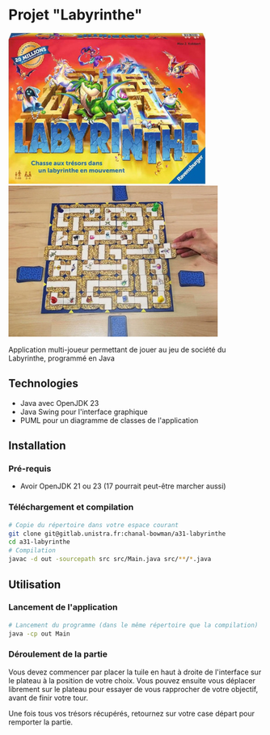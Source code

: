 # Projet "Labyrinthe"

![](Img/labyrinthe.jpg)![](Img/labyrinthe2.jpg)

Application multi-joueur permettant de jouer au jeu de société du Labyrinthe, programmé en Java

## Technologies

- Java avec OpenJDK 23
- Java Swing pour l'interface graphique
- PUML pour un diagramme de classes de l'application

## Installation
### Pré-requis
- Avoir OpenJDK 21 ou 23 (17 pourrait peut-être marcher aussi)

### Téléchargement et compilation
``` Bash
# Copie du répertoire dans votre espace courant
git clone git@gitlab.unistra.fr:chanal-bowman/a31-labyrinthe
cd a31-labyrinthe
# Compilation
javac -d out -sourcepath src src/Main.java src/**/*.java
```

## Utilisation
### Lancement de l'application
``` Bash
# Lancement du programme (dans le même répertoire que la compilation)
java -cp out Main
```

### Déroulement de la partie
Vous devez commencer par placer la tuile en haut à droite de l'interface sur le plateau à la position de votre choix. Vous pouvez ensuite vous déplacer librement sur le plateau pour essayer de vous rapprocher de votre objectif, avant de finir votre tour.

Une fois tous vos trésors récupérés, retournez sur votre case départ pour remporter la partie.
